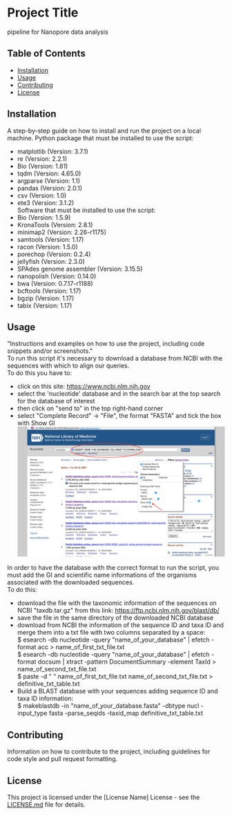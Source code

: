 # Project Title

pipeline for Nanopore data analysis

## Table of Contents

- [Installation](#installation)
- [Usage](#usage)
- [Contributing](#contributing)
- [License](#license)

## Installation

A step-by-step guide on how to install and run the project on a local machine.
Python package that must be installed to use the script:
- matplotlib (Version: 3.7.1)
- re (Version: 2.2.1)
- Bio (Version: 1.81)
- tqdm (Version: 4.65.0)
- argparse (Version: 1.1)
- pandas (Version: 2.0.1)
- csv (Version: 1.0)
- ete3 (Version: 3.1.2)  
Software that must be installed to use the script:  
- Bio (Version: 1.5.9)
- KronaTools (Version: 2.8.1)
- minimap2 (Version: 2.26-r1175)
- samtools (Version: 1.17)
- racon (Version: 1.5.0)
- porechop (Version: 0.2.4)
- jellyfish (Version: 2.3.0)
- SPAdes genome assembler (Version: 3.15.5)
- nanopolish (Version: 0.14.0)
- bwa (Version: 0.7.17-r1188)
- bcftools (Version: 1.17)
- bgzip (Version: 1.17)
- tabix (Version: 1.17)

## Usage

"Instructions and examples on how to use the project, including code snippets and/or screenshots."  
To run this script it's necessary to download a database from NCBI with the sequences with which to align our queries.  
To do this you have to: 
- click on this site: https://www.ncbi.nlm.nih.gov
- select the 'nucleotide' database and in the search bar at the top search for the database of interest
- then click on "send to" in the top right-hand corner
- select "Complete Record" -> "File", the format "FASTA" and tick the box with Show GI
![example: HOW TO DOWNLOAD NCBI DATABASES](https://github.com/dani-julian/Sapienza_environmetal_biology_Valeria/blob/869202326a3aefd852e83987837cbd2708a0bbad/example_NCBI.png)  

In order to have the database with the correct format to run the script, you must add the GI and scientific name informations of the organisms associated with the downloaded sequences.  
To do this:
- download the file with the taxonomic information of the sequences on NCBI "taxdb.tar.gz" from this link: https://ftp.ncbi.nlm.nih.gov/blast/db/
- save the file in the same directory of the downloaded NCBI database
- download from NCBI the information of the sequence ID and taxa ID and merge them into a txt file with two columns separated by a space:  
$ esearch -db nucleotide -query "name_of_your_database" | efetch -format acc > name_of_first_txt_file.txt  
$ esearch -db nucleotide -query "name_of_your_database" | efetch -format docsum | xtract -pattern DocumentSummary -element TaxId > name_of_second_txt_file.txt  
$ paste -d " " name_of_first_txt_file.txt name_of_second_txt_file.txt > definitive_txt_table.txt
- Build a BLAST database with your sequences adding sequence ID and taxa ID information:  
$ makeblastdb -in "name_of_your_database.fasta" -dbtype nucl -input_type fasta -parse_seqids -taxid_map definitive_txt_table.txt

## Contributing

Information on how to contribute to the project, including guidelines for code style and pull request formatting.

## License

This project is licensed under the [License Name] License - see the [LICENSE.md](LICENSE.md) file for details.

